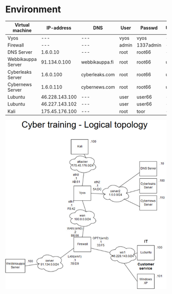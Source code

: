 # Environment

|Virtual machine|IP-address|DNS|User|Passwd|User2|Passwd2|WPUser|WPPasswd|
|---|---|---|---|---|---|---|---|---|
|Vyos|---|---|vyos|vyos|---|---|---|---|
|Firewall|---|---|admin|1337admin|---|---|---|---|
|DNS Server|1.6.0.10|---|root|root66|---|---|---|---|
|Webbikauppa Server|91.134.0.100|webbikauppa.fi|root|root66|user|user66|root|root66|
|Cyberleaks Server|1.6.0.100|cyberleaks.com|root|root66|user|user66|rott|root66|
|Cybernews Server|1.6.0.110|cybernews.com|root|root66|user|user66|root|root66|
|Lubuntu|46.228.143.100|---|user|user66|---|---|---|---|
|Lubuntu|46.227.143.102|---|user|user66|---|---|---|---|
|Kali|175.45.176.100|---|root|toor|---|---|---|---|


![Topology](images/topologia6.jpg)
